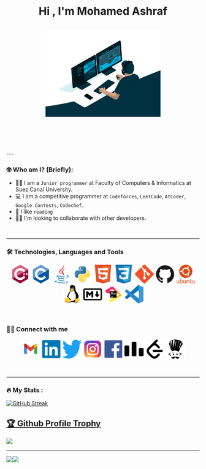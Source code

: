 <h1 align="center"> 
  Hi , I'm Mohamed Ashraf
  <br><br>
  <img src="image/Hi2.gif" width="300px"/>
</h1>
<p align="center">
  <img src="https://komarev.com/ghpvc/?username=your-github-Mohamed-Aahraf-lt&style=flat-square&color=blue" alt=""/>
</p>
<p align="center">
  <img src="https://aktive.tk/egypt/Mohamed-Ashraf-2210?style=flat-square&color=blue" alt=""/>
</p>
  ---

### :nerd_face: Who am I? (Briefly):
- :man_technologist:  I am a `Junior programmer`  at Faculty of Computers & Informatics at Suez Canal University.
- :computer:  I am a competitive programmer at `Codeforces`, `LeetCode`, `AtCoder`, `Google Contests`, `Codechef`.
- :closed_book:  I like `reading`
- :dancing_men:  I'm looking to collaborate with other developers.
<br>


  ---

### :hammer_and_wrench: Technologies, Languages and Tools
<p align="center">
  <img src="image/cpp.svg" alt="cpp" title="cpp" width="50px">
  <img src="image/c.svg" alt="c" title="c" width="50px">
  <img src="image/java.svg" alt="java" title="java" width="50px">
  <img src="image/python.svg" alt="python" title="python" width="50px">
  <img src="image/html.svg" alt="html" title="html" width="50px">
  <img src="image/css.svg" alt="css" title="css" width="50px">
  <img src="image/git.svg" alt="git" title="git" width="50px">
  <img src="image/github.svg" alt="github" title="github" width="50px">
  <img src="image/ubuntu.svg" alt="ubuntu" title="ubuntu" width="50px">
  <img src="image/linux.svg" alt="linux" title="linux" width="50px">
  <img src="image/markdown.svg" alt="markdown" title="markdown" width="50px">
  <img src="image/jetbrains.svg" alt="jetbrains" title="jetbrains" width="50px">
  <img src="image/vscode.svg" alt="vscode" title="vscode" width="50px">
</p>
<br>


### :lotus_position_man: Connect with me
<p align="center">
	<a href="mailto:ma1261327@gmail.com"><img img src="image/gmail.svg" alt="gmail" title="gmail" width="50px"/></a>
	<a href="https://www.linkedin.com/in/mo-ashraaf/"><img src="image/linkedin.svg" alt="linkedin" title="linkedin" width="50px"/></a>
  <a href="https://twitter.com/Mohamme07619123"><img src="image/twitter.svg" alt="twitter" title="twitter" width="50px"/></a>
  <a href="https://www.instagram.com/mo_ashraaf22/"><img src="image/instagram.svg" alt="instagram" title="instagram" width="50px"/></a>
  <a href="https://www.facebook.com/mohamed2001m"><img src="image/facebook.svg" alt="facebook" title="facebook" width="50px"/></a>
  <a href="https://codeforces.com/profile/Mohamed_AShraaf"><img src="image/codeforces.svg" alt="codeforces" title="codeforces" width="50px"/></a>
  <a href="https://leetcode.com/Mohamed_AShraaf/"><img src="image/leetcode.svg" alt="leetcode" title="leetcode" width="50px"/></a>
  <a href="https://www.codechef.com/users/mo_ashraf7"><img src="image/codechef.svg" alt="codechef" title="codechef" width="50px"/></a>
</p>
<br>

  ---
  
  ### :fire: My Stats :
  [![GitHub Streak](http://github-readme-streak-stats.herokuapp.com?user=Mohamed-Ashraf-2210&theme=dark&hide_border=true)](https://git.io/streak-stats)
  
<a href="https://github.com/ryo-ma/github-profile-trophy"><h2>🏆 Github Profile Trophy</h2></a>
<a href="https://github.com/ryo-ma/github-profile-trophy">
  <img width=800 src="https://github-profile-trophy.vercel.app/?username=Mohamed-Ashraf-2210&column=8&theme=gruvbox&no-frame=true"/>
</a>

---

<div>
  <img height="170" align="left" src="https://github-readme-stats.vercel.app/api?username=Mohamed-Ashraf-2210&count_private=true&include_all_commits=true" />
  <img src="https://github-readme-stats.vercel.app/api/top-langs/?username=Mohamed-Ashraf-2210&layout=compact" />
</div>
